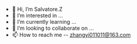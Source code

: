 - 👋 Hi, I’m Salvatore.Z
- 👀 I’m interested in ...
- 🌱 I’m currently learning ...
- 💞️ I’m looking to collaborate on ...
- 📫 How to reach me -- zhangyi011011@163.com

<!---
ZY-011011/ZY-011011 is a ✨ special ✨ repository because its `README.md` (this file) appears on your GitHub profile.
You can click the Preview link to take a look at your changes.
--->
